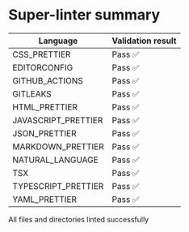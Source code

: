 # Super-linter summary

| Language            | Validation result |
| ------------------- | ----------------- |
| CSS_PRETTIER        | Pass ✅           |
| EDITORCONFIG        | Pass ✅           |
| GITHUB_ACTIONS      | Pass ✅           |
| GITLEAKS            | Pass ✅           |
| HTML_PRETTIER       | Pass ✅           |
| JAVASCRIPT_PRETTIER | Pass ✅           |
| JSON_PRETTIER       | Pass ✅           |
| MARKDOWN_PRETTIER   | Pass ✅           |
| NATURAL_LANGUAGE    | Pass ✅           |
| TSX                 | Pass ✅           |
| TYPESCRIPT_PRETTIER | Pass ✅           |
| YAML_PRETTIER       | Pass ✅           |

All files and directories linted successfully
